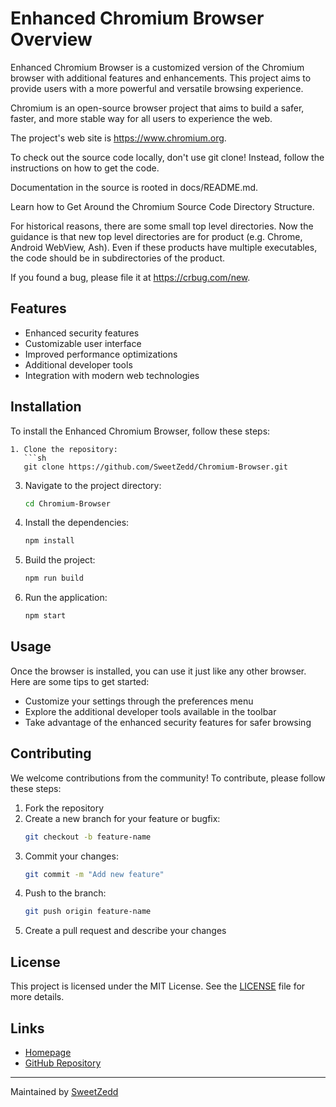 # Enhanced Chromium Browser Overview

Enhanced Chromium Browser is a customized version of the Chromium browser with additional features and enhancements. This project aims to provide users with a more powerful and versatile browsing experience.

Chromium is an open-source browser project that aims to build a safer, faster, and more stable way for all users to experience the web.

The project's web site is https://www.chromium.org.

To check out the source code locally, don't use git clone! Instead, follow the instructions on how to get the code.

Documentation in the source is rooted in docs/README.md.

Learn how to Get Around the Chromium Source Code Directory Structure.

For historical reasons, there are some small top level directories. Now the guidance is that new top level directories are for product (e.g. Chrome, Android WebView, Ash). Even if these products have multiple executables, the code should be in subdirectories of the product.

If you found a bug, please file it at https://crbug.com/new.
## Features

- Enhanced security features
- Customizable user interface
- Improved performance optimizations
- Additional developer tools
- Integration with modern web technologies

## Installation

To install the Enhanced Chromium Browser, follow these steps:
```
1. Clone the repository:
   ```sh
   git clone https://github.com/SweetZedd/Chromium-Browser.git
   ```
3. Navigate to the project directory:
   ```sh
   cd Chromium-Browser
   ```
4. Install the dependencies:
   ```sh
   npm install
   ```
5. Build the project:
   ```sh
   npm run build
   ```
6. Run the application:
   ```sh
   npm start
   ```

## Usage

Once the browser is installed, you can use it just like any other browser. Here are some tips to get started:

- Customize your settings through the preferences menu
- Explore the additional developer tools available in the toolbar
- Take advantage of the enhanced security features for safer browsing

## Contributing

We welcome contributions from the community! To contribute, please follow these steps:

1. Fork the repository
2. Create a new branch for your feature or bugfix:
   ```sh
   git checkout -b feature-name
   ```
3. Commit your changes:
   ```sh
   git commit -m "Add new feature"
   ```
4. Push to the branch:
   ```sh
   git push origin feature-name
   ```
5. Create a pull request and describe your changes

## License

This project is licensed under the MIT License. See the [LICENSE](LICENSE) file for more details.

## Links

- [Homepage](https://replit.com/@SweetZedd/Chromium-Enhancer-1)
- [GitHub Repository](https://github.com/SweetZedd/Chromium-Browser)

---

Maintained by [SweetZedd](https://github.com/SweetZedd)
